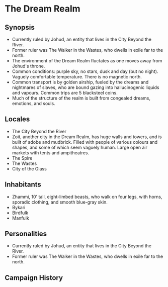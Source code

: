 # The Dream Realm
## Synopsis
* Currently ruled by Johud, an entity that lives in the City Beyond the River.
* Former ruler was The Walker in the Wastes, who dwells in exile far to the north.
* The environment of the Dream Realm fluctates as one moves away from Johud's throne.
* Common conditions: purple sky, no stars, dusk and day (but no night). Vaguely comfortable temperature. There is no magnetic north.
* Common transport is by golden airship, fueled by the dreams and nightmares of slaves, who are bound gazing into hallucinogenic liquids and vapours. Common trips are 5 blacksteel coins.
* Much of the structure of the realm is built from congealed dreams, emotions, and souls.

## Locales
* The City Beyond the River
* Zoit, another city in the Dream Realm, has huge walls and towers, and is built of adobe and mudbrick. Filled with people of various colours and shapes, and some of which seem vaguely human. Large open air markets with tents and ampitheatres.
* The Spire
* The Wastes
* City of the Glass

## Inhabitants
* Zhammi, 10' tall, eight-limbed beasts, who walk on four legs, with horns, sporadic clothing, and smooth blue-gray skin.
* Bykari
* Birdfulk
* Manfulk

## Personalities
* Currently ruled by Johud, an entity that lives in the City Beyond the River.
* Former ruler was The Walker in the Wastes, who dwells in exile far to the north.

## Campaign History